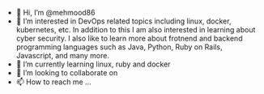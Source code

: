 - 👋 Hi, I’m @mehmood86
- 👀 I’m interested in DevOps related topics including linux, docker, kubernetes, etc. In addition to this I am also interested in learning about cyber security. I also like to learn more about frotnend and backend programming languages such as Java, Python, Ruby on Rails, Javascript, and many more.
- 🌱 I’m currently learning linux, ruby and docker
- 💞️ I’m looking to collaborate on 
- 📫 How to reach me ...

<!---
mehmood86/mehmood86 is a ✨ special ✨ repository because its `README.md` (this file) appears on your GitHub profile.
You can click the Preview link to take a look at your changes.
--->
